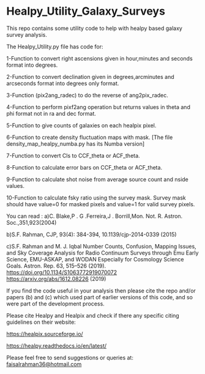 # Healpy_Utility_Galaxy_Surveys

This repo contains some utility code to help with healpy based galaxy survey analysis.

The Healpy_Utility.py file has code for:

1-Function to convert right ascensions given in hour,minutes and seconds format into degrees.

2-Function to convert declination given in degrees,arcminutes and arcseconds format into degrees only format.

3-Function (pix2ang_radec) to do the reverse of ang2pix_radec.

4-Function to perform pixf2ang operation but returns values in theta and phi format not in ra and dec format.

5-Function to give counts of galaxies on each healpix pixel. 

6-Function to create density fluctuation maps with mask. [The file density_map_healpy_numba.py has its Numba version]

7-Function to convert Cls to CCF_theta or ACF_theta.

8-Function to calculate error bars on CCF_theta or ACF_theta.

9-Function to calculate shot noise from average source count and nside values.

10-Function to calculate fsky ratio using the survey mask. Survey mask should have value=0 for masked pixels and value=1 for valid survey pixels. 

You can read :
a)C. Blake,P . G .Ferreira,J . Borrill,Mon. Not. R. Astron. Soc.,351,923(2004) 

b)S.F. Rahman, CJP, 93(4): 384-394, 10.1139/cjp-2014-0339 (2015)

c)S.F. Rahman and M. J. Iqbal Number Counts, Confusion, Mapping Issues, and Sky Coverage Analysis for Radio Continuum Surveys through Emu Early Science, EMU-ASKAP, and WODAN Especially for Cosmology Science Goals. Astron. Rep. 63, 515–526 (2019). https://doi.org/10.1134/S1063772919070072 https://arxiv.org/abs/1612.08226 (2019)

If you find the code useful in your analysis then please cite the repo and/or papers (b) and (c) which used part of earlier versions of this code, and so were part of the development process.

Please cite Healpy and Healpix and check if there any specific citing guidelines on their website:

https://healpix.sourceforge.io/

https://healpy.readthedocs.io/en/latest/



Please feel free to send suggestions or queries at: faisalrahman36@hotmail.com

    
    
